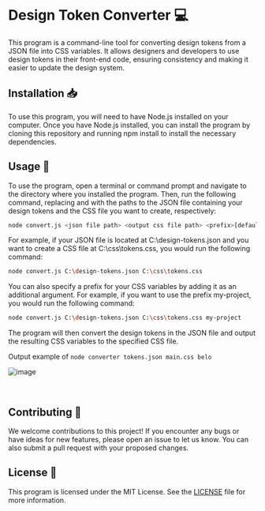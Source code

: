 # Design Token Converter 💻
This program is a command-line tool for converting design tokens from a JSON file into CSS variables. It allows designers and developers to use design tokens in their front-end code, ensuring consistency and making it easier to update the design system.
<br>

## Installation 📥
To use this program, you will need to have Node.js installed on your computer. Once you have Node.js installed, you can install the program by cloning this repository and running npm install to install the necessary dependencies.
<br>

## Usage 🚀
To use the program, open a terminal or command prompt and navigate to the directory where you installed the program. Then, run the following command, replacing <json file path> and <output css file path> with the paths to the JSON file containing your design tokens and the CSS file you want to create, respectively:

```bash
node convert.js <json file path> <output css file path> <prefix>[default is "token"]
```
For example, if your JSON file is located at C:\design-tokens.json and you want 
to create a CSS file at C:\css\tokens.css, you would run the following command:

```bash
node convert.js C:\design-tokens.json C:\css\tokens.css
```
You can also specify a prefix for your CSS variables by adding it as an additional argument. 
For example, if you want to use the prefix my-project, you would run the following command:

```bash
node convert.js C:\design-tokens.json C:\css\tokens.css my-project
```
The program will then convert the design tokens in the JSON file and output the resulting CSS variables to the specified CSS file.
  
Output example of `node converter tokens.json main.css belo`

![image](https://user-images.githubusercontent.com/114623565/206787287-e352d53d-84d0-4f76-af14-afde816f4b3c.png)


<br>
  
## Contributing 🤝
We welcome contributions to this project! If you encounter any bugs or have ideas for new features, please open an issue to let us know. You can also submit a pull request with your proposed changes.
<br>
  
## License 📜
This program is licensed under the MIT License. See the [LICENSE](https://github.com/GFY-Holding/converter/blob/main/LICENSE) file for more information.
